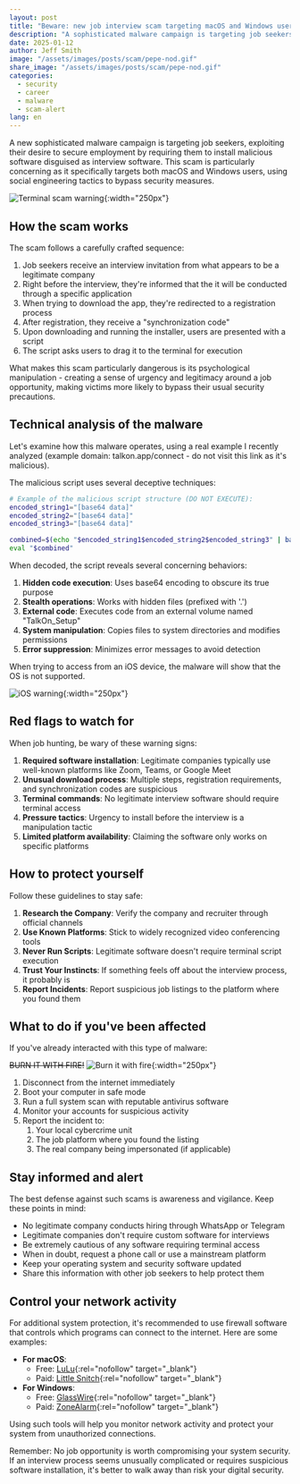 ```yaml
---
layout: post
title: "Beware: new job interview scam targeting macOS and Windows users"
description: "A sophisticated malware campaign is targeting job seekers by requiring them to install fake interview software. Learn how to identify and protect yourself from this scam."
date: 2025-01-12
author: Jeff Smith
image: "/assets/images/posts/scam/pepe-nod.gif"
share_image: "/assets/images/posts/scam/pepe-nod.gif"
categories: 
  - security
  - career
  - malware
  - scam-alert
lang: en
---
```


A new sophisticated malware campaign is targeting job seekers, exploiting their desire to secure employment by requiring them to install malicious software disguised as interview software. This scam is particularly concerning as it specifically targets both macOS and Windows users, using social engineering tactics to bypass security measures.

![Terminal scam warning ](/assets/images/posts/scam/pepe-nod.gif){:width="250px"}

## How the scam works

The scam follows a carefully crafted sequence:

1. Job seekers receive an interview invitation from what appears to be a legitimate company
2. Right before the interview, they're informed that the it will be conducted through a specific application
3. When trying to download the app, they're redirected to a registration process
4. After registration, they receive a "synchronization code"
5. Upon downloading and running the installer, users are presented with a script
6. The script asks users to drag it to the terminal for execution

What makes this scam particularly dangerous is its psychological manipulation - creating a sense of urgency and legitimacy around a job opportunity, making victims more likely to bypass their usual security precautions.

## Technical analysis of the malware

Let's examine how this malware operates, using a real example I recently analyzed (example domain: talkon.app/connect - do not visit this link as it's malicious).

The malicious script uses several deceptive techniques:

```bash
# Example of the malicious script structure (DO NOT EXECUTE):
encoded_string1="[base64 data]"
encoded_string2="[base64 data]"
encoded_string3="[base64 data]"

combined=$(echo "$encoded_string1$encoded_string2$encoded_string3" | base64 -d)
eval "$combined"
```

When decoded, the script reveals several concerning behaviors:

1. **Hidden code execution**: Uses base64 encoding to obscure its true purpose
2. **Stealth operations**: Works with hidden files (prefixed with '.')
3. **External code**: Executes code from an external volume named "TalkOn_Setup"
4. **System manipulation**: Copies files to system directories and modifies permissions
5. **Error suppression**: Minimizes error messages to avoid detection

When trying to access from an iOS device, the malware will show that the OS is not supported.

![iOS warning](/assets/images/posts/scam/zoom-scam.png){:width="250px"}

## Red flags to watch for

When job hunting, be wary of these warning signs:

1. **Required software installation**: Legitimate companies typically use well-known platforms like Zoom, Teams, or Google Meet
2. **Unusual download process**: Multiple steps, registration requirements, and synchronization codes are suspicious
3. **Terminal commands**: No legitimate interview software should require terminal access
4. **Pressure tactics**: Urgency to install before the interview is a manipulation tactic
5. **Limited platform availability**: Claiming the software only works on specific platforms

## How to protect yourself

Follow these guidelines to stay safe:

1. **Research the Company**: Verify the company and recruiter through official channels
2. **Use Known Platforms**: Stick to widely recognized video conferencing tools
3. **Never Run Scripts**: Legitimate software doesn't require terminal script execution
4. **Trust Your Instincts**: If something feels off about the interview process, it probably is
5. **Report Incidents**: Report suspicious job listings to the platform where you found them

## What to do if you've been affected

If you've already interacted with this type of malware:

<del>BURN IT WITH FIRE!</del>
![Burn it with fire](/assets/images/posts/scam/pepe-the-frog-torch.gif){:width="250px"}

1. Disconnect from the internet immediately
2. Boot your computer in safe mode
3. Run a full system scan with reputable antivirus software
4. Monitor your accounts for suspicious activity
5. Report the incident to:
   1. Your local cybercrime unit
   2. The job platform where you found the listing
   3. The real company being impersonated (if applicable)

## Stay informed and alert

The best defense against such scams is awareness and vigilance. Keep these points in mind:

- No legitimate company conducts hiring through WhatsApp or Telegram
- Legitimate companies don't require custom software for interviews
- Be extremely cautious of any software requiring terminal access
- When in doubt, request a phone call or use a mainstream platform
- Keep your operating system and security software updated
- Share this information with other job seekers to help protect them

## Control your network activity

For additional system protection, it's recommended to use firewall software that controls which programs can connect to the internet. Here are some examples:

- **For macOS**: 
  - Free: [LuLu](https://objective-see.org/products/lulu.html){:rel="nofollow" target="_blank"}
  - Paid: [Little Snitch](https://www.obdev.at/products/littlesnitch/index.html){:rel="nofollow" target="_blank"}
- **For Windows**: 
  - Free: [GlassWire](https://www.glasswire.com/){:rel="nofollow" target="_blank"}
  - Paid: [ZoneAlarm](https://www.zonealarm.com/software/free-firewall/){:rel="nofollow" target="_blank"}

Using such tools will help you monitor network activity and protect your system from unauthorized connections.

Remember: No job opportunity is worth compromising your system security. If an interview process seems unusually complicated or requires suspicious software installation, it's better to walk away than risk your digital security. 